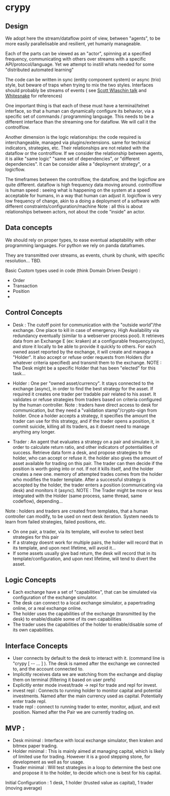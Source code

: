 # crypy

## Design
We adopt here the stream/dataflow point of view, between "agents", to be more easily parallelisable and resilient, yet humanly manageable.

Each of the parts can be viewed as an "actor", spinning at a specified frequency, communicating with others over streams with a specific API/protocol/language.
Yet we attempt to instill whats needed for some "distributed automated learning"

The code can be written in sync (entity component system) or async (trio) style, but beware of traps when trying to mix the two styles.
Interfaces should probably be streams of events ( see [Scott Wlaschin talk](https://www.youtube.com/watch?v=AG3KuqDbmhM) and [Whitesnake](https://github.com/asmodehn/functional-python/) for references)

One important thing is that each of these must have a terminal/telnet interface, so that a human can dynamically configure its behavior, via a specific set of commands / programming language.
This needs to be a different interface than the streaming one for dataflow. We will call it the controlflow.

Another dimension is the logic relationships: the code required is interchangeable, managed via plugins/extensions. same for technical indicators, strategies, etc.
Their relationships are not related with the dataflow or the controlflow. If we consider the relationship between agents, it is alike "same logic" "same set of dependencies", or "different dependencies".
It can be consider alike a "deployment strategy", or a logicflow.

The timeframes between the controlflow, the dataflow, and the logicflow are quite different.
dataflow is high frequency data moving around.
controlflow is human speed : seeing what is happening on the system at a speed acceptable for humans, in a way that human can adjust it.
logicflow is very low frequency of change, akin to a doing a deployment of a software with different constraints/configuration/machine
Note : all this is about relationships between actors, not about the code "inside" an actor.


## Data concepts
We should rely on proper types, to ease eventual adaptability with other programming languages.
For python we rely on panda dataframes.

They are transmitted over streams, as events, chunk by chunk, with specific resolution... TBD.

Basic Custom types used in code (think Domain Driven Design) :
- Order
- Transaction
- Position
- 


## Control Concepts

- Desk : The cutoff point for communication with the "outside world"/the exchange. One place to kill in case of emergency. High Availability via redundancy eventually (similar to a webserver process pool).
It retrieves data from an Exchange E (ex: kraken) at a configurable frequency(sync), and store it locally to be able to provide it quickly to others.
For each owned asset reported by the exchange, it will create and manage a "Holder".
It also accept or refuse order requests from Holders (for whatever criteria specified) and transmit them to the exchange.
NOTE : The Desk might be a specific Holder that has been "elected" for this task...

- Holder : One per "owned asset/currency". It stays connected to the exchange (async), in order to find the best strategy for the asset.
If required it creates one trader per tradable pair related to his asset. It validates or refuse strategies from traders based on criteria configured by the human controller.
Note : traders have direct access to desk for communication, but they need a "validation stamp"/crypto-sign from holder.
Once a holder accepts a strategy, it specifies the amount the trader can use for this strategy, and if the trader opens a position, it commit suicide, killing all its traders, as it doesnt need to manage anything any longer.

- Trader : An agent that evaluates a strategy on a pair and simulate it, in order to calculate return ratio, and other indicators of potentialities of success.
Retrieve data form a desk, and propose strategies to the holder, who can accept or refuse it. the holder also gives the amount of asset available for trading on this pair.
The trader can then decide if the position is worth going into or not. If not it kills itself, and the holder creates a new one. memory of attempted trades comes from the holder who modifies the trader template.
After a successful strategy is accepted by the holder, the trader enters a position (communicating via desk) and monitors it (async).
NOTE : The Trader might be more or less integrated with the Holder (same process, same thread, same codeflow), depending...


Note : holders and traders are created from templates, that a human controller can modify, to be used on next desk iteration.
System needs to learn from failed strategies, failed positions, etc.
- On one pair, a trader, via its template, will evolve to select best strategies for this pair
- If a strategy doesnt work for multiple pairs, the holder will record that in its template, and upon next lifetime, will avoid it...
- If some assets usually give bad return, the desk will record that in its template/configuration, and upon next lifetime, will tend to divert the asset.


## Logic Concepts

- Each exchange have a set of "capabilities", that can be simulated via configuration of the exchange simulator.
- The desk can connect to a local exchange simulator, a papertrading online, or a real exchange online.
- The holder uses the capabilities of the exchange (transmitted by the desk) to enable/disable some of its own capabilities
- The trader uses the capabilities of the holder to enable/disable some of its own capabilities.

## Interface Concepts

- User connects by default to the desk to interact with it. (command line is "crypy <exchange> \[ --<options> ... \] ). The desk is named after the exchange we connected to, and the account connected to.
- Implicitly receives data we are watching from the exchange and display them on terminal (filtering it based on user prefs)
- Explicitly enter mode invest/trade -> repl for trade and repl for invest.
- invest repl : Connects to running holder to monitor capital and potential investments. Named after the main currency used as capital. Potentially enter trade repl.
- trade repl : connect to running trader to enter, monitor, adjust, and exit position. Named after the Pair we are currently trading on.


## MVP : 
- Desk minimal : Interface with local exchange simulator, then kraken and bitmex paper trading.
- Holder minimal : This is mainly aimed at managing capital, which is likely of limited use for trading. However it is a good stepping stone, for development as well as for usage.
- Trader minimal : Will test strategies in a loop to determine the best one and propose it to the holder, to decide which one is best for his capital.

Initial Configuration : 1 desk, 1 holder (trusted value as capital), 1 trader (moving average)